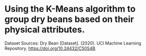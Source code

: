 # Using the K-Means algorithm to group dry beans based on their physical attributes.

Dataset Sources: Dry Bean [Dataset]. (2020). UCI Machine Learning Repository. https://doi.org/10.24432/C50S4B.
